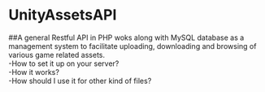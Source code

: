 # UnityAssetsAPI
##A general Restful API in PHP woks along with MySQL database as a management system to facilitate uploading, downloading and browsing of various game related assets.  
-How to set it up on your server?    
-How it works?  
-How should I use it for other kind of files?   
